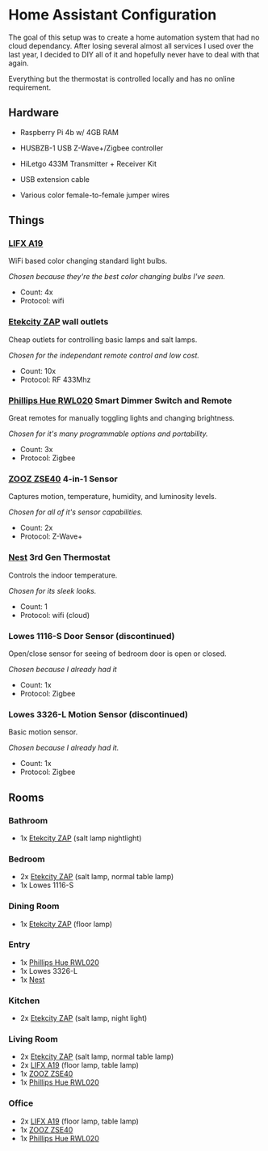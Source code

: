 # Home Assistant Configuration

The goal of this setup was to create a home automation system that had no cloud dependancy.  After losing several almost all services I used over the last year, I decided to DIY all of it and hopefully never have to deal with that again.

Everything but the thermostat is controlled locally and has no online requirement.

## Hardware
- Raspberry Pi 4b w/ 4GB RAM

- HUSBZB-1 USB Z-Wave+/Zigbee controller
- HiLetgo 433M Transmitter + Receiver Kit

- USB extension cable
- Various color female-to-female jumper wires

## Things
### [LIFX A19] 
WiFi based color changing standard light bulbs.

_Chosen because they're the best color changing bulbs I've seen._
- Count: 4x
- Protocol: wifi

### [Etekcity ZAP] wall outlets
Cheap outlets for controlling basic lamps and salt lamps. 

_Chosen for the independant remote control and low cost._
- Count: 10x
- Protocol: RF 433Mhz

### [Phillips Hue RWL020] Smart Dimmer Switch and Remote
Great remotes for manually toggling lights and changing brightness. 

_Chosen for it's many programmable options and portability._
- Count: 3x
- Protocol: Zigbee 

### [ZOOZ ZSE40] 4-in-1 Sensor
Captures motion, temperature, humidity, and luminosity levels.  

_Chosen for all of it's sensor capabilities._
- Count: 2x
- Protocol: Z-Wave+

### [Nest] 3rd Gen Thermostat
Controls the indoor temperature.  

_Chosen for its sleek looks._
- Count: 1
- Protocol: wifi (cloud)

### Lowes 1116-S Door Sensor (discontinued)
Open/close sensor for seeing of bedroom door is open or closed.

_Chosen because I already had it_
- Count: 1x
- Protocol: Zigbee

### Lowes 3326-L Motion Sensor (discontinued)
Basic motion sensor.

_Chosen because I already had it._
- Count: 1x
- Protocol: Zigbee

## Rooms

### Bathroom
- 1x [Etekcity ZAP] (salt lamp nightlight)

### Bedroom
- 2x [Etekcity ZAP] (salt lamp, normal table lamp)
- 1x Lowes 1116-S

### Dining Room
- 1x [Etekcity ZAP] (floor lamp)

### Entry
- 1x [Phillips Hue RWL020]
- 1x Lowes 3326-L
- 1x [Nest]

### Kitchen
- 2x [Etekcity ZAP] (salt lamp, night light)

### Living Room
- 2x [Etekcity ZAP] (salt lamp, normal table lamp)
- 2x [LIFX A19] (floor lamp, table lamp)
- 1x [ZOOZ ZSE40]
- 1x [Phillips Hue RWL020]

### Office
- 2x [LIFX A19] (floor lamp, table lamp)
- 1x [ZOOZ ZSE40]
- 1x [Phillips Hue RWL020]

[LIFX A19]: https://www.lifx.com/collections/lamps-and-pendants/products/lifx
[Etekcity ZAP]: https://www.etekcity.com/product/100068.html
[Phillips Hue RWL020]: https://www.philips-hue.com/en-us/p/hue-dimmer-switch/046677473372
[ZOOZ ZSE40]: http://www.getzooz.com/zooz-zse40-4-in-1-sensor.html
[Nest]: https://store.google.com/us/product/nest_learning_thermostat_3rd_gen?hl=en-US
